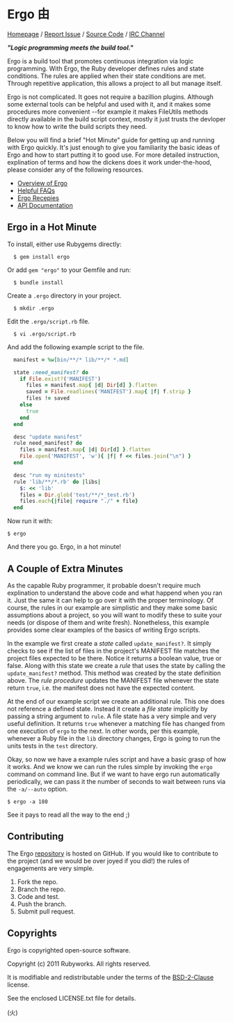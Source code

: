 # Ergo 由

[Homepage](http://rubyworks.github.com/ergo) /
[Report Issue](http://github.com/rubyworks/ergo/issues) /
[Source Code](http://github.com/rubyworks/ergo) /
[IRC Channel](http://chat.us.freenode.net/rubyworks)

***"Logic programming meets the build tool."***

Ergo is a build tool that promotes continuous integration via logic
programming. With Ergo, the Ruby developer defines rules and state
conditions. The rules are applied when their state conditions are
met. Through repetitive application, this allows a project to all
but manage itself.

Ergo is not complicated. It goes not require a bazillion plugins.
Although some external tools can be helpful and used with it, and
it makes some procedures more convenient --for example it makes
FileUtils methods directly available in the build script context,
mostly it just trusts the devloper to know how to write the build
scripts they need.

Below you will find a brief "Hot Minute" guide for getting up and
running with Ergo quickly. It's just enough to give you familiarity
the basic ideas of Ergo and how to start putting it to good use.
For more detailed instruction, explination of terms and how the
dickens does it work under-the-hood, please consider any of the
following resources.

* [Overview of Ergo](https://github.com/rubyworks/ergo/wiki/Overview-of-Ergo)
* [Helpful FAQs](https://github.com/rubyworks/ergo/wiki/FAQ)
* [Ergo Recepies](https://github.com/rubyworks/ergo/wiki/Ergo-Recipes)
* [API Documentation](http://rubydoc.info/gems/ergo/frames)


## Ergo in a Hot Minute

To install, either use Rubygems directly:

```
  $ gem install ergo
```

Or add `gem "ergo"` to your Gemfile and run:

```
  $ bundle install
```

Create a `.ergo` directory in your project.

```
  $ mkdir .ergo
```

Edit the `.ergo/script.rb` file.

```
  $ vi .ergo/script.rb
```

And add the following example script to the file.

```ruby
  manifest = %w[bin/**/* lib/**/* *.md]

  state :need_manifest? do
    if File.exist?('MANIFEST')
      files = manifest.map{ |d| Dir[d] }.flatten
      saved = File.readlines('MANIFEST').map{ |f| f.strip }
      files != saved
    else
      true
    end
  end

  desc "update manifest"
  rule need_manifest? do
    files = manifest.map{ |d| Dir[d] }.flatten
    File.open('MANIFEST', 'w'){ |f| f << files.join("\n") }
  end

  desc "run my minitests"
  rule 'lib/**/*.rb' do |libs|
    $: << 'lib'
    files = Dir.glob('test/**/*_test.rb') 
    files.each{|file| require "./" + file}
  end
```

Now run it with:

    $ ergo

And there you go. Ergo, in a hot minute!


## A Couple of Extra Minutes

As the capable Ruby programmer, it probable doesn't require much explination
to understand the above code and what happend when you ran it. Just the
same it can help to go over it with the proper terminology. Of course,
the rules in our example are simplistic and they make some basic
assumptions about a project, so you will want to modify these to suite your
needs (or dispose of them and write fresh). Nonetheless, this example
provides some clear examples of the basics of writing Ergo scripts.

In the example we first create a *state* called `update_manifest?`. It
simply checks to see if the list of files in the project's MANIFEST
file matches the project files expected to be there. Notice it returns
a boolean value, true or false. Along with this state we create a *rule*
that uses the state by calling the `update_manifest?` method. This method
was created by the state definition above. The *rule procedure* updates the 
MANIFEST file whenever the state return `true`, i.e. the manifest does
not have the expected content.

At the end of our example script we create an additional rule. This
one does not reference a defined state. Instead it create a *file state*
implicitly by passing a string argument to `rule`. A file state has a
very simple and very useful definition. It returns `true` whenever a
matching file has changed from one execution of `ergo` to the next.
In other words, per this example, whenever a Ruby file in the `lib` 
directory changes, Ergo is going to run the units tests in the `test` 
directory.

Okay, so now we have a example rules script and have a basic grasp of
how it works. And we know we can run the rules simple by invoking the
`ergo` command on command line. But if we want to have ergo run
automatically periodically, we can pass it the number of seconds to
wait between runs via the `-a/--auto` option.

    $ ergo -a 180

See it pays to read all the way to the end ;)


## Contributing

The Ergo [repository](http://github.com/rubyworks/ergo) is hosted on GitHub.
If you would like to contribute to the project (and we would be over joyed
if you did!) the rules of engagements are very simple.

1. Fork the repo.
2. Branch the repo.
3. Code and test.
4. Push the branch.
4. Submit pull request.


## Copyrights

Ergo is copyrighted open-source software.

  Copyright (c) 2011 Rubyworks. All rights reserved.

It is modifiable and redistributable under the terms of the
[BSD-2-Clause](http::/spdx.org/licenses/BSD-2-Clause) license.

See the enclosed LICENSE.txt file for details.

(火)
